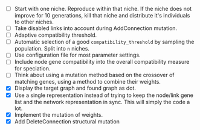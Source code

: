 - [ ] Start with one niche. Reproduce within that niche. If the niche
      does not improve for 10 generations, kill that niche and distribute
      it's individuals to other niches.
- [ ] Take disabled links into account during AddConnection mutation.
- [ ] Adaptive compatibility threshold.
- [ ] Automatic selection of a good `compatibility_threshold` by sampling
      the population. Split into `n` niches.
- [ ] Use configuration file for most parameter settings.
- [ ] Include node gene compatibility into the overall compatibility measure
      for speciation.
- [ ] Think about using a mutation method based on the crossover of matching
      genes, using a method to combine their weights.
- [x] Display the target graph and found graph as dot.
- [x] Use a single representation instead of trying to keep the node/link
      gene list and the network representation in sync. This will simply
      the code a lot.
- [x] Implement the mutation of weights.
- [x] Add DeleteConnection structural mutation
